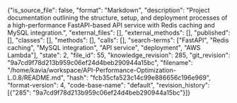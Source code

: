 {"is_source_file": false, "format": "Markdown", "description": "Project documentation outlining the structure, setup, and deployment processes of a high-performance FastAPI-based API service with Redis caching and MySQL integration.", "external_files": [], "external_methods": [], "published": [], "classes": [], "methods": [], "calls": [], "search-terms": ["FastAPI", "Redis caching", "MySQL integration", "API service", "deployment", "AWS Lambda"], "state": 2, "file_id": 55, "knowledge_revision": 285, "git_revision": "9a7cd9f78d213b959c06ef24d4beb290944a15bc", "filename": "/home/kavia/workspace/API-Performance-Optimization-L.0.8/README.md", "hash": "fcb35cfa523c14c99e886656c196e969", "format-version": 4, "code-base-name": "default", "revision_history": [{"285": "9a7cd9f78d213b959c06ef24d4beb290944a15bc"}]}